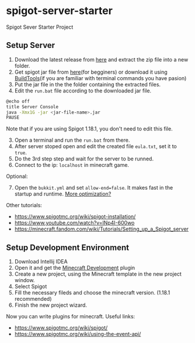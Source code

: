 # spigot-server-starter
Spigot Sever Starter Project


## Setup Server
1. Download the latest release from [here](https://github.com/alirezaopmc/spigot-server-starter/releases/tag/0.0.2) and extract the zip file into a new folder.
2. Get spigot jar file from [here](https://getbukkit.org/)(for begginers) or download it using [BuildTools](https://www.spigotmc.org/wiki/buildtools/)(if you are familiar with terminal commands you have pasion)
2. Put the jar file in the the folder containing the extracted files.
3. Edit the `run.bat` file according to the downloaded jar file.
```bash
@echo off
title Server Console
java -Xmx1G -jar <jar-file-name>.jar
PAUSE
```
Note that if you are using Spigot 1.18.1, you don't need to edit this file.

3. Open a terminal and run the `run.bat` from there.
4. After server stoped open and edit the created file `eula.txt`, set it to `true`.
5. Do the 3rd step step and wait for the server to be runned.
6. Connect to the ip: `localhost` in minecraft game.

Optional:

7. Open the `bukkit.yml` and set `allow-end=false`. It makes fast in the startup and runtime. [More optimization?](https://www.spigotmc.org/threads/guide-server-optimization%E2%9A%A1.283181/)


Other tutorials:
* https://www.spigotmc.org/wiki/spigot-installation/
* https://www.youtube.com/watch?v=lNp4I-600wo
* https://minecraft.fandom.com/wiki/Tutorials/Setting_up_a_Spigot_server


## Setup Development Environment
1. Download Intellij IDEA
2. Open it and get the [Minecraft Development](https://plugins.jetbrains.com/plugin/8327-minecraft-development) plugin
3. Create a new project, using the Minecraft template in the new project window.
4. Select Spigot
5. Fill the necessary fileds and choose the minecraft version. (1.18.1 recommended)
6. Finish the new project wizard.

Now you can write plugins for minecraft.
Useful links:
* https://www.spigotmc.org/wiki/spigot/
* https://www.spigotmc.org/wiki/using-the-event-api/
